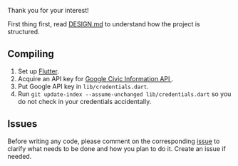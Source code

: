 Thank you for your interest!

First thing first, read [DESIGN.md](https://github.com/GetBallot/mobile/blob/master/DESIGN.md) to understand how the project is structured.

## Compiling

1. Set up [Flutter](https://flutter.io/).
2. Acquire an API key for [Google Civic Information API
](https://developers.google.com/civic-information/docs/using_api).
3. Put Google API key in `lib/credentials.dart`.
4. Run `git update-index --assume-unchanged lib/credentials.dart` so you do not check in your credentials accidentally.

## Issues

Before writing any code, please comment on the corresponding [issue](https://github.com/GetBallot/mobile/issues) to clarify what needs to be done and how you plan to do it. Create an issue if needed.

